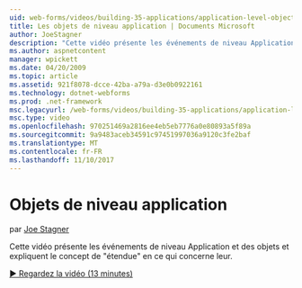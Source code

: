 ```yaml
---
uid: web-forms/videos/building-35-applications/application-level-objects
title: Les objets de niveau application | Documents Microsoft
author: JoeStagner
description: "Cette vidéo présente les événements de niveau Application et des objets et expliquent le concept de &quot;étendue&quot; en ce qui concerne leur."
ms.author: aspnetcontent
manager: wpickett
ms.date: 04/20/2009
ms.topic: article
ms.assetid: 921f8078-dcce-42ba-a79a-d3e0b0922161
ms.technology: dotnet-webforms
ms.prod: .net-framework
msc.legacyurl: /web-forms/videos/building-35-applications/application-level-objects
msc.type: video
ms.openlocfilehash: 970251469a2816ee4eb5eb7776a0e80893a5f89a
ms.sourcegitcommit: 9a9483aceb34591c97451997036a9120c3fe2baf
ms.translationtype: MT
ms.contentlocale: fr-FR
ms.lasthandoff: 11/10/2017
---
```

<a name="application-level-objects"></a>Objets de niveau application
====================
par [Joe Stagner](https://github.com/JoeStagner)

Cette vidéo présente les événements de niveau Application et des objets et expliquent le concept de &quot;étendue&quot; en ce qui concerne leur.

[&#9654; Regardez la vidéo (13 minutes)](https://channel9.msdn.com/Blogs/ASP-NET-Site-Videos/application-level-objects)
